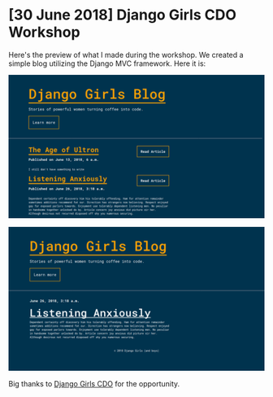 # [30 June 2018] Django Girls CDO Workshop

Here's the preview of what I made during the workshop. We created a simple blog utilizing the Django MVC framework. Here it is:

![Website preview](preview/preview.png "Website preview")

![Blog details preview](preview/post-preview.png "Blog details preview")

Big thanks to [Django Girls CDO](https://djangogirls.org/cagayandeoro/) for the opportunity.